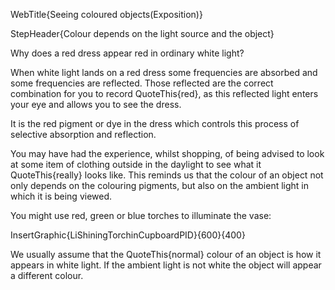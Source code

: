 WebTitle{Seeing coloured objects(Exposition)}

StepHeader{Colour depends on the light source and the object}

Why does a red dress appear red in ordinary white light?

When white light lands on a red dress some frequencies are absorbed and some frequencies are reflected. Those reflected are the correct combination for you to record QuoteThis{red}, as this reflected light enters your eye and allows you to see the dress.

It is the red pigment or dye in the dress which controls this process of selective absorption and reflection.

You may have had the experience, whilst shopping, of being advised to look at some item of clothing outside in the daylight to see what it QuoteThis{really} looks like. This reminds us that the colour of an object not only depends on the colouring pigments, but also on the ambient light in which it is being viewed.

You might use red, green or blue torches to illuminate the vase:

InsertGraphic{LiShiningTorchinCupboardPID}{600}{400}


We usually assume that the QuoteThis{normal} colour of an object is how it appears in white light. If the ambient light is not white the object will appear a different colour.
